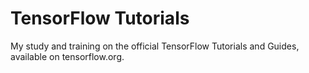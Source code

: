 # TensorFlow Tutorials

My study and training on the official TensorFlow Tutorials and Guides, available on tensorflow.org.
